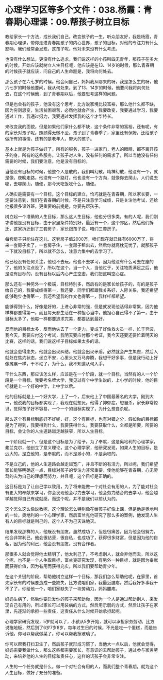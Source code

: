 # 心理学习区等多个文件：038.杨霞：青春期心理课：09.帮孩子树立目标

教给家长一个方法，成长我们自己，改变孩子的一生，听众朋友好，我是杨霞，青春期心理课，带你走进青春期孩子的内心世界，孩子的目标，对他的专注力有什么影响，我们经常会发现，这孩子呢，他对未来没有什么考虑。

也没有什么想法，更没有什么追求，我们说这样的小孩叫四无青年，那孩子在多大的时候，开始应该就树立人生目标呢，他应该是在13、14岁的时候，那么青春期的时候孩子就应该，问自己的人生命题是，我将向何处去。

那么孩子在六七岁的时候，他会问自己，妈妈我从哪来的呀，我是怎么生的呀，他六七岁的时候他要问，我从何处来，到了13、14岁的时候，他要问我将向何处去，在这个时候他，到了青春期以后，他要思考这样的问题。

但是也会有的孩子，他没有这个思考，比方说家境比较富裕，那么他什么都不缺，因为穷则思变，生活贫困艰苦，必然他就会产生，我要改变，我要通过学习，我要通过工作，我通过努力，我要通过发挥我的这个才华特长。

来改变我的面貌，但是如果他们家什么都不缺，这个条件非常的富裕，还有呢，有的家长对孩子呢，照顾得无微不至，孩子到了青春季了，家里还有保姆，还给孩子做所有的事情，还有的是老年人，带大的孩子。

基本上就是为孩子做好了，所有的服务，孩子一进家门，老人的眼睛，都不离开孩子的身，所有的这些服务，让孩子对人生，没有任何的需求了，所以当他没有任何需要的时候，我们要注意，他是没有目标的。

当他没有目标的时候，他整个人是散的，我们叫幻散，精神幻散，他没有一个，就是像，夜晚走路，他没有一个路灯，他也没有一个方向，就像你去爬山，人们说去哪，去哪爬山，随便，那今天吃饭吃什么，随便。

人确实是需要有一个目标，这个目标的建立，恰巧就是在青春期，所以家长要，一定要注意到，我们在青春期的时候，不是只注意学习成绩，只是关注他考试，还给他报很多课外班，更重要的前提是，你要先帮孩子。

树立起一个准确的人生目标，那么这人生目标，他也分很多类，有的人呢，我们刚才讲他是没有目标，由于家里条件特别好，最近有一个，这个郊区，然后他们拆迁，这家拆迁到了三套房子，家长跟孩子说，咱们三套房子。

每套房子只能住在这儿，这套房子值2000万，咱们现在就已经有6000万了，将来一套房子卖了，一套房子住，一套房子租出去，然后你就高枕无忧了，就那孩子一下就没目标了，所以就不怎么，注意力集中的去学习了。

他已经没有任何关注，他也不去玩，他也不去学习，因为他没有什么可去在座的了，他的关注点没了，所以在这个，当一个人，当他过于，关注物质满足之后，他是没有目标的，没有目标以后内心产生空虚，我们把这叫空心症。

那么还有一种另外一个极端，目标特别多，然后有的是家长给孩子的，有的是孩子给自己的，我要成绩得第一，我还要，同学们都跟我关系好，人际关系，我还希望能够跑步也得第一，我还希望我的作文也得第一，我样样都希望。

能够得到什么，好像是好的，上进心非常的强，但是就发现他活得非常累，因为他样样都要得第一，而且每天都生活在一种担心当中，他担心自己得不了第一，由于目标太多了，他每一样都要追求完美，都要达到最好。

反而他的目标太多，反而他失去了一个定力，变成了好像救火员一样，忙于奔波，我今天，我要应付这个考试，我明天要应付那个考证，我今天还要还要忙着明天的比赛，这样的话，我们说这样子目标如果太多的话。

他就会患得患失，他就会出现纠结，他就会出现矛盾，必然就会产生焦虑，然后人就处在焦灼状态，坐立不安，心里头又万马奔腾，我想干好多事，但是我行动上好像瘫痪一样，干不动了，为什么，我不知道从何入手。

干什么东西，那应该怎么样，应该是在一个阶段，就一个目标，当然有的人一个阶段是一个目标，我要考名牌大学，我见过有个中学生说的，上小学的时候，他的目标就是上一个好的中学，上中学以后。

他的目标就是上一个好大学，上了一个，后来他上了中国最著名的大学，刚到大一，他说我的目标都实现了，我现在就想死，他得了抑郁症，想自杀，家长非常惊讶，觉得孩子好不容易，一个一个的目标实现了，为什么想自杀呢。

那么这个有目标到底好不好呢，好，这个有目标，也有对错之分，假如你的目标都是为了得到，我要得到什么，我要获得什么，我要获取什么，全都是所要，所要的目标，会让你的人生道路越走越狭窄，所以人生目标。

一个阶段就一个，但是这个目标是为了给予，为了奉献，这是奥地利的心理学家，弗兰克尔，他创立了意义理论，这个心理学家，他研究发现，如果人生的目标，是远大的，是立他的，是奉献的，而不是渺小的，不是索取的。

不是立己的，他的人生道路会越走越宽广，并且不断的有活力，所以呢，我们希望家长能够明确这一点，目标对孩子的专注力非常重要，使他能够在青春期，心无旁骛的去为自己的理想而努力，并且呢，这个目标是正确的。

这目标是为了让自己学以致用，为了将来能做一个对社会有用的人，为了能对社会有更大的奉献来学习，你会发现他会尽力去学习，他会劳力结合的去学习，他会越学越觉得自己有成就感，而这个呢，并不是我们以前认为的。

这个怎么这么像说教呢，这个理论怎么特别像在给孩子好像上课，但是他是奥地利的一位，奥地利的一个心理学家，然后富兰克他研究了那么多的案例，他发现人生有人的目标就是利己的，这个人不为己天诛地灭。

结果发现那样的人，他既没有朋友，虽然成功了，但是很痛苦，因为他会很努力，他会非常利己，他会很钻营，很自私，也成功了，获得很多财富，但是因为他的自私，因为他的利己，他会没有朋友，没有合作者。

那很多人就会觉得他太精明了，他太利己了，不考虑别人，就会弃他而去，所以这个呢，也不是一个人争取目标，富兰克研究发现，有另外一种目标，就是因为奉献而获得价值，因为有用而获得充实，所以我们要帮助青少年。

在这个关键的阶段，帮助他树立这样一个目标，那我们怎么帮助他呢，在家里，首先家长有的时候要造成一些缺失，比方说咱们家，我最近腰疼，然后我好多事我干不了了，你给他一个，咱们家缺失了一块劳动力，妈妈腰疼。

妈妈生病了，然后你要启发你的孩子来帮助你，因为一个人是通过帮助别人，来发现自己有用的，所以家长可以用装病的方式，然后用示弱的方式，然后让孩子在家里，先逐渐的承担一些责任，这责任从什么时候开始承担起呢。

心理学家研究发现，5岁就可以了，小孩从5岁开始，就可以承担家务劳动，比方说拖地板，然后到了6岁7岁8岁，每年过生日的时候，不光是吃一个蛋糕，而是告诉他，你可以帮我做菜了，你可以帮我擦玻璃了。

你可以帮我打扫卫生了，然后孩子就形成习惯了，当他大一点以后，他就会觉得，妈妈需要我做什么，那么这些都需要家长，有意识的去帮助孩子，通过参与家务劳动，来培养他的人生的目标和责任心，这样的话孩子会非常专注。

人生的一个任务就是什么，做一个对社会有用的人，而我们整个青春期，就为这个人生目标，做好了充分的准备。